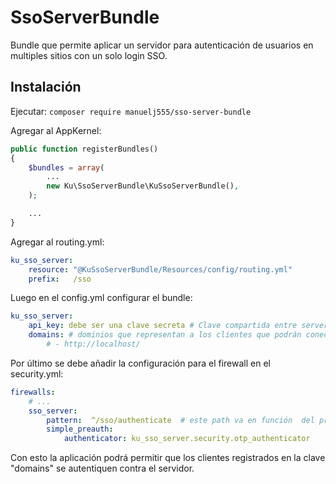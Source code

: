 # SsoServerBundle

Bundle que permite aplicar un servidor para autenticación de usuarios en multiples sitios con un solo login SSO.

## Instalación

Ejecutar: `composer require manuelj555/sso-server-bundle`

Agregar al AppKernel:

```php
public function registerBundles()
{
    $bundles = array(
        ...
        new Ku\SsoServerBundle\KuSsoServerBundle(),
    );

    ...
}
```

Agregar al routing.yml:

```yaml
ku_sso_server:
    resource: "@KuSsoServerBundle/Resources/config/routing.yml"
    prefix:   /sso
```

Luego en el config.yml configurar el bundle:

```yaml
ku_sso_server:
    api_key: debe ser una clave secreta # Clave compartida entre server y cliente para transmisión de datos
    domains: # dominios que representan a los clientes que podrán conectarse usando sso.
        # - http://localhost/
```

Por último se debe añadir la configuración para el firewall en el security.yml:

```yaml
firewalls:
    # ...
    sso_server:
        pattern:  ^/sso/authenticate  # este path va en función  del prefix que se coloque en el routing.yml
        simple_preauth:
            authenticator: ku_sso_server.security.otp_authenticator
```

Con esto la aplicación podrá permitir que los clientes registrados en la clave "domains" se autentiquen contra el servidor.
